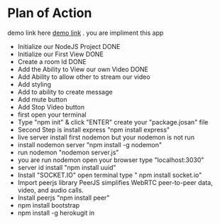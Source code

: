 # Plan of Action
demo link here [demo link](https://intense-falls-56527.herokuapp.com/2bf50a0b-dfa8-4eea-960d-f090c3fc2be8) .
you are impliment this app 
- Initialize our NodeJS Project DONE
- Initialize our First View DONE
- Create a room Id DONE
- Add the Ability to View our own Video DONE
- Add Ability to allow other to stream our video
- Add styling
- Add to ability to create message
- Add mute button
- Add Stop Video button
- first open your terminal
-  Type "npm init" & click "ENTER" create your "package.josan" file
- Second Step is install express "npm install express" 
- live server install first nodemon but your nodemon is not run 
- install nodemon server "npm install -g nodemon"
- run nodemon "nodemon server.js"
- you are run nodemon open your browser type "localhost:3030"
- server id install "npm install uuid"
- Install "SOCKET.IO" open terminal type " npm install socket.io"
- Import peerjs library PeerJS simplifies WebRTC peer-to-peer data, video, and audio calls.
- Install peerjs "npm install peer"
- npm install bootstrap
- npm install -g herokugit in
